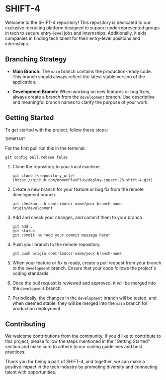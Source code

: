 # SHIFT-4

Welcome to the SHIFT-4 repository! This repository is dedicated to our exclusive recruiting platform designed to support underrepresented groups in tech to secure entry-level jobs and internships. Additionally, it aids companies in finding tech talent for their entry-level positions and internships.

## Branching Strategy

- **Main Branch:** The `main` branch contains the production-ready code. This branch should always reflect the latest stable version of the application.

- **Development Branch:** When working on new features or bug fixes, always create a branch from the `development` branch. Use descriptive and meaningful branch names to clarify the purpose of your work.

## Getting Started

To get started with the project, follow these steps:

`IMPORTANT`

For the first pull run this in the terminal:
````
git config pull.rebase false
``````

1. Clone the repository to your local machine.
   ```
   git clone [<repository_url>](https://github.com/WomenPlusPlus/deploy-impact-23-shift-4.git)
   ```

2. Create a new branch for your feature or bug fix from the remote development branch.
   ```
   git checkout -b contributor-name/your-branch-name origin/development
   ```

3. Add and check your changes, and commit them to your branch.
   ```
   git add . 
   git status
   git commit -m "Add your commit message here"
   ```

4. Push your branch to the remote repository.
   ```
   git push origin contributor-name/your-branch-name
   ```

5. When your feature or fix is ready, create a pull request from your branch to the `development` branch. Ensure that your code follows the project's coding standards.

6. Once the pull request is reviewed and approved, it will be merged into the `development` branch.

7. Periodically, the changes in the `development` branch will be tested, and when deemed stable, they will be merged into the `main` branch for production deployment.

## Contributing

We welcome contributions from the community. If you'd like to contribute to this project, please follow the steps mentioned in the "Getting Started" section and make sure to adhere to our coding guidelines and best practices.

Thank you for being a part of SHIFT-4, and together, we can make a positive impact in the tech industry by promoting diversity and connecting talent with opportunities.
